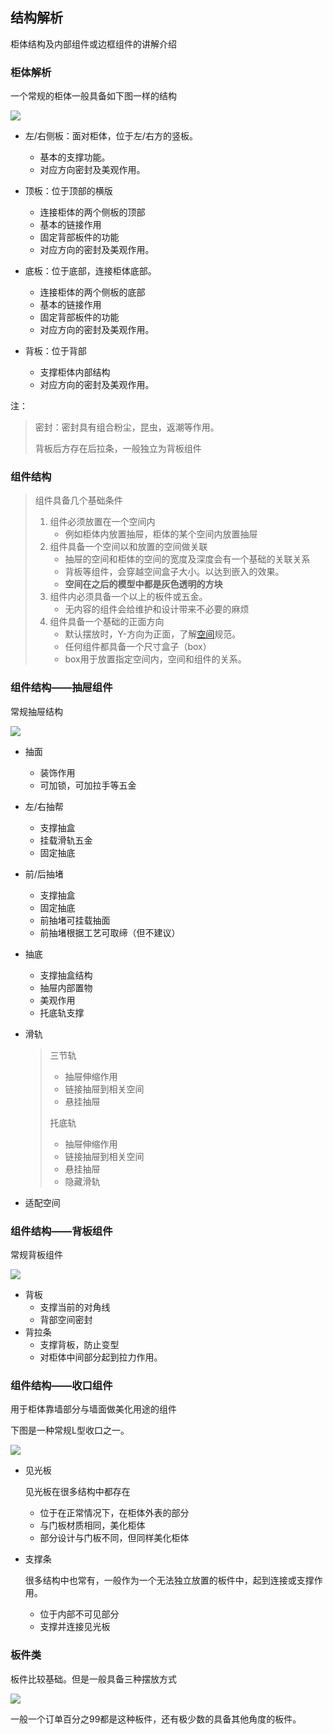 ## 结构解析

柜体结构及内部组件或边框组件的讲解介绍

### 柜体解析

一个常规的柜体一般具备如下图一样的结构

![](../picture/start/07柜体结构1.png)

- 左/右侧板：面对柜体，位于左/右方的竖板。

  - 基本的支撑功能。
  - 对应方向密封及美观作用。
- 顶板：位于顶部的横版

  - 连接柜体的两个侧板的顶部
  - 基本的链接作用
  - 固定背部板件的功能
  - 对应方向的密封及美观作用。
- 底板：位于底部，连接柜体底部。

  - 连接柜体的两个侧板的底部
  - 基本的链接作用
  - 固定背部板件的功能
  - 对应方向的密封及美观作用。
- 背板：位于背部
  - 支撑柜体内部结构
  - 对应方向的密封及美观作用。

注：

> 密封：密封具有组合粉尘，昆虫，返潮等作用。
>
> 背板后方存在后拉条，一般独立为背板组件

### 组件结构

> 组件具备几个基础条件
>
> 1. 组件必须放置在一个空间内
>    - 例如柜体内放置抽屉，柜体的某个空间内放置抽屉
> 2. 组件具备一个空间以和放置的空间做关联
>    - 抽屉的空间和柜体的空间的宽度及深度会有一个基础的关联关系
>    - 背板等组件，会穿越空间盒子大小。以达到嵌入的效果。
>    - **空间在之后的模型中都是灰色透明的方块**
> 3. 组件内必须具备一个以上的板件或五金。
>    - 无内容的组件会给维护和设计带来不必要的麻烦
> 4. 组件具备一个基础的正面方向
>    - 默认摆放时，Y-方向为正面，了解[空间](https://wd.kodocode.cn/start/%E6%95%B0%E6%8D%AE%E5%8E%9F%E7%90%86.html#%E7%BB%B4%E5%BA%A6%E5%85%A5%E9%97%A8)规范。
>    - 任何组件都具备一个尺寸盒子（box）
>    - box用于放置指定空间内，空间和组件的关系。

### 组件结构——抽屉组件

常规抽屉结构

![](../picture/start/抽屉结构.png)

- 抽面
  - 装饰作用
  - 可加锁，可加拉手等五金
  
- 左/右抽帮

  - 支撑抽盒
  - 挂载滑轨五金
  - 固定抽底

- 前/后抽堵

  - 支撑抽盒
  - 固定抽底
  - 前抽堵可挂载抽面
  - 前抽堵根据工艺可取缔（但不建议）

- 抽底

  - 支撑抽盒结构
  - 抽屉内部置物
  - 美观作用
  - 托底轨支撑

- 滑轨

  > 三节轨
  >
  > - 抽屉伸缩作用
  > - 链接抽屉到相关空间
  > - 悬挂抽屉
  >
  > 托底轨
  >
  > - 抽屉伸缩作用
  > - 链接抽屉到相关空间
  > - 悬挂抽屉
  > - 隐藏滑轨

- 适配空间

### 组件结构——背板组件

常规背板组件

![](../picture/start/背板组件.png)

- 背板
  - 支撑当前的对角线
  - 背部空间密封
- 背拉条
  - 支撑背板，防止变型
  - 对柜体中间部分起到拉力作用。

### 组件结构——收口组件

用于柜体靠墙部分与墙面做美化用途的组件

下图是一种常规L型收口之一。

![](../picture/start/收口组件.png)

- 见光板

  见光板在很多结构中都存在

  - 位于在正常情况下，在柜体外表的部分
  - 与门板材质相同，美化柜体
  - 部分设计与门板不同，但同样美化柜体

- 支撑条

  很多结构中也常有，一般作为一个无法独立放置的板件中，起到连接或支撑作用。

  - 位于内部不可见部分
  - 支撑并连接见光板

### 板件类

板件比较基础。但是一般具备三种摆放方式

![](../picture/start/板件类型.png)



一般一个订单百分之99都是这种板件，还有极少数的具备其他角度的板件。
